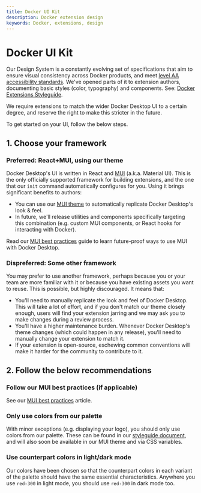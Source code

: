 ```yaml
---
title: Docker UI Kit
description: Docker extension design
keywords: Docker, extensions, design
---
```


# Docker UI Kit

Our Design System is a constantly evolving set of specifications that aim to ensure visual consistency across Docker products, and meet [level AA accessibility standards](https://www.w3.org/WAI/WCAG2AA-Conformance). We've opened parts of it to extension authors, documenting basic styles (color, typography) and components. See: [Docker Extensions Styleguide](https://www.figma.com/file/U7pLWfEf6IQKUHLhdateBI/Docker-Design-Guidelines?node-id=1%3A28771).

We require extensions to match the wider Docker Desktop UI to a certain degree, and reserve the right to make this stricter in the future.

To get started on your UI, follow the below steps.

## 1. Choose your framework

### Preferred: React+MUI, using our theme

Docker Desktop's UI is written in React and [MUI](https://mui.com/) (a.k.a. Material UI). This is the only officially supported framework for building extensions, and the one that our `init` command automatically configures for you. Using it brings significant benefits to authors:

-  You can use our [MUI theme](https://www.npmjs.com/package/@docker/docker-mui-theme) to automatically replicate Docker Desktop's look & feel.
-  In future, we'll release utilities and components specifically targeting this combination (e.g. custom MUI components, or React hooks for interacting with Docker).

Read our [MUI best practices](mui-best-practices.md) guide to learn future-proof ways to use MUI with Docker Desktop.

### Dispreferred: Some other framework

You may prefer to use another framework, perhaps because you or your team are more familiar with it or because you have existing assets you want to reuse. This is possible, but highly discouraged. It means that:

-  You'll need to manually replicate the look and feel of Docker Desktop. This will take a lot of effort, and if you don't match our theme closely enough, users will find your extension jarring and we may ask you to make changes during a review process.
-  You'll have a higher maintenance burden. Whenever Docker Desktop's theme changes (which could happen in any release), you'll need to manually change your extension to match it.
-  If your extension is open-source, eschewing common conventions will make it harder for the community to contribute to it.

## 2. Follow the below recommendations

### Follow our MUI best practices (if applicable)

See our [MUI best practices](mui-best-practices.md) article.

### Only use colors from our palette

With minor exceptions (e.g. displaying your logo), you should only use colors from our palette. These can be found in our [styleguide document](https://www.figma.com/file/U7pLWfEf6IQKUHLhdateBI/Docker-Design-Guidelines?node-id=1%3A28771), and will also soon be available in our MUI theme and via CSS variables.

### Use counterpart colors in light/dark mode

Our colors have been chosen so that the counterpart colors in each variant of the palette should have the same essential characteristics. Anywhere you use `red-300` in light mode, you should use `red-300` in dark mode too.
